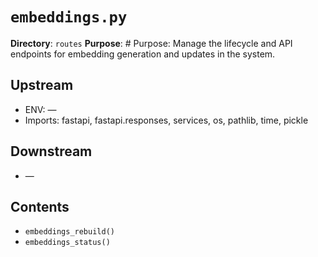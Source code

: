 # `embeddings.py`

**Directory**: `routes`
**Purpose**: # Purpose: Manage the lifecycle and API endpoints for embedding generation and updates in the system.

## Upstream
- ENV: —
- Imports: fastapi, fastapi.responses, services, os, pathlib, time, pickle

## Downstream
- —

## Contents
- `embeddings_rebuild()`
- `embeddings_status()`